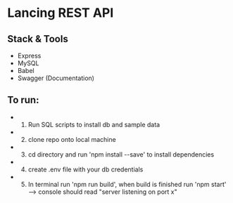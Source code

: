 # Lancing REST API 

## Stack & Tools
* Express
* MySQL
* Babel
* Swagger (Documentation)

## To run:
   * 1. Run SQL scripts to install db and sample data 
   * 2. clone repo onto local machine
   * 3. cd directory and run 'npm install --save' to install dependencies
   * 4. create .env file with your db credentials
   * 5. In terminal run 'npm run build', when build is finished run 'npm start' --> console should read "server listening on port x"




